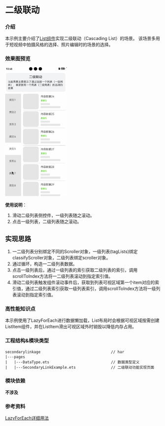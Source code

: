 # 二级联动

### 介绍

本示例主要介绍了[List组件](https://gitee.com/openharmony/docs/blob/master/zh-cn/application-dev/reference/arkui-ts/ts-container-list.md)实现二级联动（Cascading List）的场景。 该场景多用于短视频中拍摄风格的选择、照片编辑时的场景的选择。

### 效果图预览

<img src="../../screenshots/device/SecondaryLinkage.gif" width="200">

**使用说明**：

1. 滑动二级列表侧控件，一级列表随之滚动。
2. 点击一级列表，二级列表随之滚动。

## 实现思路

1. 一二级列表分别绑定不同的Scroller对象，一级列表(tagLists)绑定classifyScroller对象，二级列表绑定scroller对象。
2. 通过循环，构造一二级列表数据。
3. 点击一级列表后，通过一级列表的索引获取二级列表的索引，调用scrollToIndex方法将一二级列表滚动到指定索引值。
4. 滑动二级列表触发组件滚动事件后，获取到列表可视区域第一个item对应的索引值，通过二级列表索引获取一级列表索引，调用scrollToIndex方法将一级列表滚动到指定索引值。

### 高性能知识点

本示例使用了LazyForEach进行数据懒加载，List布局时会根据可视区域按需创建ListItem组件，并在ListItem滑出可视区域外时销毁以降低内存占用。

### 工程结构&模块类型

   ```
   secondarylinkage                                // har
   |---pages
   |   |---DataType.ets                            // 数据类型定义 
   |   |---SecondaryLinkExample.ets                // 二级联动功能实现页面 
   ```

### 模块依赖

**不涉及**

### 参考资料

[LazyForEach详细用法](https://gitee.com/openharmony/docs/blob/master/zh-cn/application-dev/quick-start/arkts-rendering-control-lazyforeach.md)